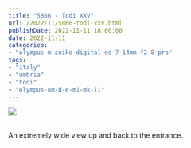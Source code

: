```yaml
---
title: "5866 - Todi XXV"
url: /2022/11/5866-todi-xxv.html
publishDate: 2022-11-11 18:00:00
date: 2022-11-11
categories:
- "olympus-m-zuiko-digital-ed-7-14mm-f2-8-pro"
tags:
- "italy"
- "umbria"
- "todi"
- "olympus-om-d-e-m1-mk-ii"
---
```

<div class="container">
<div class="center"><a target="_blank" href="https://d25zfm9zpd7gm5.cloudfront.net/1200x1200/2019/20190907_130810_lr.jpg"><img class="webfeedsFeaturedVisual" src="https://d25zfm9zpd7gm5.cloudfront.net/0600x0600/2019/20190907_130810_lr.jpg" /></a></div>
</div>
<br />

An extremely wide view up and back to the entrance.
